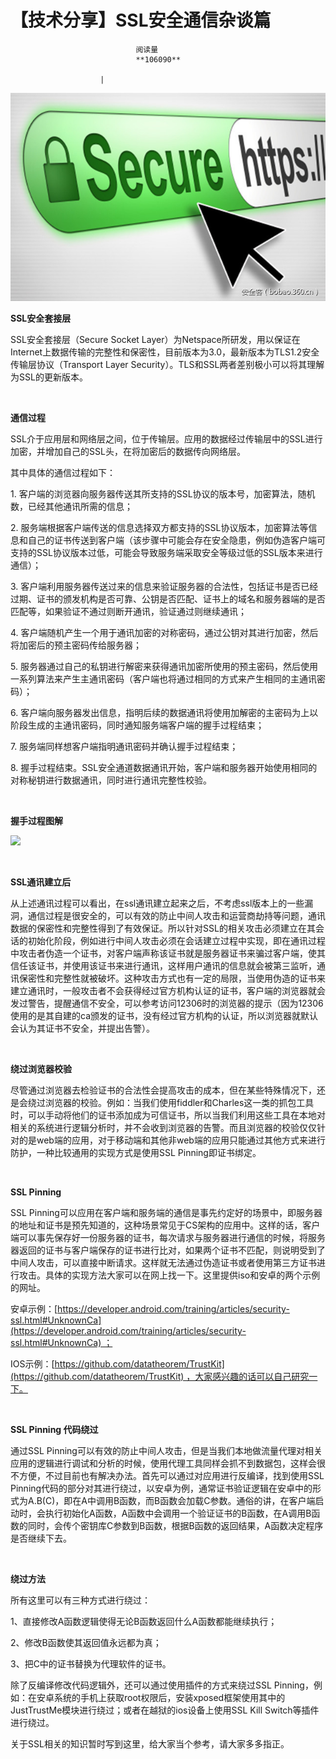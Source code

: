 
# 【技术分享】SSL安全通信杂谈篇


                                阅读量   
                                **106090**
                            
                        |
                        
                                                                                    



**[![](./img/85716/t015b1085c8a0bc2afe.jpg)](./img/85716/t015b1085c8a0bc2afe.jpg)**

**SSL安全套接层**

SSL安全套接层（Secure Socket Layer）为Netspace所研发，用以保证在Internet上数据传输的完整性和保密性，目前版本为3.0，最新版本为TLS1.2安全传输层协议（Transport Layer Security）。TLS和SSL两者差别极小可以将其理解为SSL的更新版本。

<br>

**通信过程**

SSL介于应用层和网络层之间，位于传输层。应用的数据经过传输层中的SSL进行加密，并增加自己的SSL头，在将加密后的数据传向网络层。

其中具体的通信过程如下：

1. 客户端的浏览器向服务器传送其所支持的SSL协议的版本号，加密算法，随机数，已经其他通讯所需的信息；

2. 服务端根据客户端传送的信息选择双方都支持的SSL协议版本，加密算法等信息和自己的证书传送到客户端（该步骤中可能会存在安全隐患，例如伪造客户端可支持的SSL协议版本过低，可能会导致服务端采取安全等级过低的SSL版本来进行通信）；

3. 客户端利用服务器传送过来的信息来验证服务器的合法性，包括证书是否已经过期、证书的颁发机构是否可靠、公钥是否匹配、证书上的域名和服务器端的是否匹配等，如果验证不通过则断开通讯，验证通过则继续通讯；

4. 客户端随机产生一个用于通讯加密的对称密码，通过公钥对其进行加密，然后将加密后的预主密码传给服务器；

5. 服务器通过自己的私钥进行解密来获得通讯加密所使用的预主密码，然后使用一系列算法来产生主通讯密码（客户端也将通过相同的方式来产生相同的主通讯密码）；

6. 客户端向服务器发出信息，指明后续的数据通讯将使用加解密的主密码为上以阶段生成的主通讯密码，同时通知服务端客户端的握手过程结束；

7. 服务端同样想客户端指明通讯密码并确认握手过程结束；

8. 握手过程结束。SSL安全通道数据通讯开始，客户端和服务器开始使用相同的对称秘钥进行数据通讯，同时进行通讯完整性校验。

<br>

**握手过程图解**

[![](./img/85716/AAffA0nNPuCLAAAAAElFTkSuQmCC)](https://p4.ssl.qhimg.com/t01ffc6bf98edc5b443.png)

<br>

**SSL通讯建立后**

从上述通讯过程可以看出，在ssl通讯建立起来之后，不考虑ssl版本上的一些漏洞，通信过程是很安全的，可以有效的防止中间人攻击和运营商劫持等问题，通讯数据的保密性和完整性得到了有效保证。所以针对SSL的相关攻击必须建立在其会话的初始化阶段，例如进行中间人攻击必须在会话建立过程中实现，即在通讯过程中攻击者伪造一个证书，对客户端声称该证书就是服务器证书来骗过客户端，使其信任该证书，并使用该证书来进行通讯，这样用户通讯的信息就会被第三监听，通讯保密性和完整性就被破坏。这种攻击方式也有一定的局限，当使用伪造的证书来建立通讯时，一般攻击者不会获得经过官方机构认证的证书，客户端的浏览器就会发过警告，提醒通信不安全，可以参考访问12306时的浏览器的提示（因为12306使用的是其自建的ca颁发的证书，没有经过官方机构的认证，所以浏览器就默认会认为其证书不安全，并提出告警）。

<br>

**绕过浏览器校验**

尽管通过浏览器去检验证书的合法性会提高攻击的成本，但在某些特殊情况下，还是会绕过浏览器的校验。例如：当我们使用fiddler和Charles这一类的抓包工具时，可以手动将他们的证书添加成为可信证书，所以当我们利用这些工具在本地对相关的系统进行逻辑分析时，并不会收到浏览器的告警。而且浏览器的校验仅仅针对的是web端的应用，对于移动端和其他非web端的应用只能通过其他方式来进行防护，一种比较通用的实现方式是使用SSL Pinning即证书绑定。

<br>

**SSL Pinning**

SSL Pinning可以应用在客户端和服务端的通信是事先约定好的场景中，即服务器的地址和证书是预先知道的，这种场景常见于CS架构的应用中。这样的话，客户端可以事先保存好一份服务器的证书，每次请求与服务器进行通信的时候，将服务器返回的证书与客户端保存的证书进行比对，如果两个证书不匹配，则说明受到了中间人攻击，可以直接中断请求。这样就无法通过伪造证书或者使用第三方证书进行攻击。具体的实现方法大家可以在网上找一下。这里提供iso和安卓的两个示例的网址。

安卓示例：[https://developer.android.com/training/articles/security-ssl.html#UnknownCa](https://developer.android.com/training/articles/security-ssl.html#UnknownCa) ；

IOS示例：[https://github.com/datatheorem/TrustKit](https://github.com/datatheorem/TrustKit) ，大家感兴趣的话可以自己研究一下。

<br>

**SSL Pinning 代码绕过**

通过SSL Pinning可以有效的防止中间人攻击，但是当我们本地做流量代理对相关应用的逻辑进行调试和分析的时候，使用代理工具同样会抓不到数据包，这样会很不方便，不过目前也有解决办法。首先可以通过对应用进行反编译，找到使用SSL Pinning代码的部分对其进行绕过，以安卓为例，通常证书验证逻辑在安卓中的形式为A.B(C)，即在A中调用B函数，而B函数会加载C参数。通俗的讲，在客户端启动时，会执行初始化A函数，A函数中会调用一个验证证书的B函数，在A调用B函数的同时，会传个密钥库C参数到B函数，根据B函数的返回结果，A函数决定程序是否继续下去。

<br>

**绕过方法**

所有这里可以有三种方式进行绕过：

1、直接修改A函数逻辑使得无论B函数返回什么A函数都能继续执行；

2、修改B函数使其返回值永远都为真；

3、把C中的证书替换为代理软件的证书。

除了反编译修改代码逻辑外，还可以通过使用插件的方式来绕过SSL Pinning，例如：在安卓系统的手机上获取root权限后，安装xposed框架使用其中的JustTrustMe模块进行绕过；或者在越狱的ios设备上使用SSL Kill Switch等插件进行绕过。

关于SSL相关的知识暂时写到这里，给大家当个参考，请大家多多指正。
